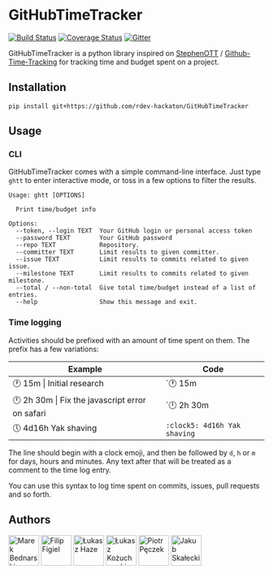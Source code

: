 # GitHubTimeTracker
[![Build Status](https://travis-ci.org/rdev-hackaton/GitHubTimeTracker.svg?branch=master)](https://travis-ci.org/rdev-hackaton/GitHubTimeTracker)
[![Coverage Status](https://coveralls.io/repos/rdev-hackaton/GitHubTimeTracker/badge.svg?branch=master&service=github)](https://coveralls.io/github/rdev-hackaton/GitHubTimeTracker?branch=master)
[![Gitter](https://badges.gitter.im/Join%20Chat.svg)](https://gitter.im/rdev-hackaton/GitHubTimeTracker?utm_source=badge&utm_medium=badge&utm_campaign=pr-badge&utm_content=badge)

GitHubTimeTracker is a python library inspired on [StephenOTT](https://github.com/StephenOTT) / [Github-Time-Tracking](https://github.com/StephenOTT/GitHub-Time-Tracking)
for tracking time and budget spent on a project.

## Installation
    pip install git+https://github.com/rdev-hackaton/GitHubTimeTracker

## Usage

### CLI
GitHubTimeTracker comes with a simple command-line interface. Just type `ghtt` to enter interactive mode, or toss in a few options to filter the results.

```
Usage: ghtt [OPTIONS]

  Print time/budget info

Options:
  --token, --login TEXT  Your GitHub login or personal access token
  --password TEXT        Your GitHub password
  --repo TEXT            Repository.
  --committer TEXT       Limit results to given committer.
  --issue TEXT           Limit results to commits related to given issue.
  --milestone TEXT       Limit results to commits related to given milestone.
  --total / --non-total  Give total time/budget instead of a list of entries.
  --help                 Show this message and exit.
```

### Time logging
Activities should be prefixed with an amount of time spent on them. The prefix has a few variations:

| Example | Code |
| --------- | ------ |
| :clock1: 15m \| Initial research | `:clock1: 15m | Initial research` |
| :clock12: 2h 30m \| Fix the javascript error on safari | `:clock12: 2h 30m | Fix the javascript error on safari` |
| :clock5: 4d16h Yak shaving | `:clock5: 4d16h Yak shaving` |

The line should begin with a clock emoji, and then be followed by `d`, `h` or `m` for days, hours and minutes. Any text after that will be treated as a comment to the time log entry.

You can use this syntax to log time spent on commits, issues, pull requests and so forth.

## Authors
[<img alt="Marek Bednarski" src="https://avatars2.githubusercontent.com/u/13423250" height="60px">](https://github.com/b-me)
[<img alt="Filip Figiel" src="https://avatars1.githubusercontent.com/u/4096683" height="60px">](https://github.com/megapctr)
[<img alt="Łukasz Haze" src="https://avatars1.githubusercontent.com/u/2180285" height="60px">](https://github.com/lhaze)
[<img alt="Łukasz Kożuchowski" src="https://avatars3.githubusercontent.com/u/1458848" height="60px">](https://github.com/evalapply)
[<img alt="Piotr Pęczek" src="https://avatars0.githubusercontent.com/u/2931838" height="60px">](https://github.com/ppeczek)
[<img alt="Jakub Skałecki" src="https://avatars3.githubusercontent.com/u/3935986" height="60px">](https://github.com/Valian)

